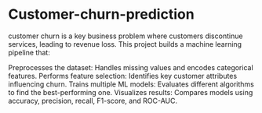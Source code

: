 # Customer-churn-prediction

customer churn is a key business problem where customers discontinue services, leading to revenue loss. This project builds a machine learning pipeline that:

Preprocesses the dataset: Handles missing values and encodes categorical features.
Performs feature selection: Identifies key customer attributes influencing churn.
Trains multiple ML models: Evaluates different algorithms to find the best-performing one.
Visualizes results: Compares models using accuracy, precision, recall, F1-score, and ROC-AUC.
